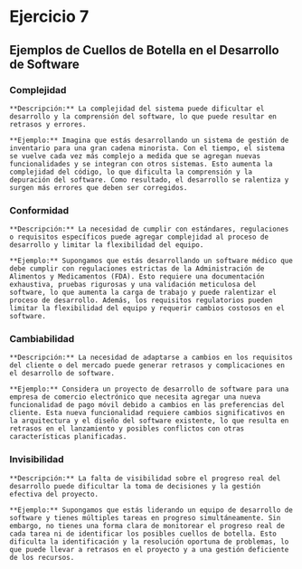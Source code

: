 # Ejercicio 7
 
 ## Ejemplos de Cuellos de Botella en el Desarrollo de Software

  ### Complejidad

    **Descripción:** La complejidad del sistema puede dificultar el desarrollo y la comprensión del software, lo que puede resultar en retrasos y errores.

    **Ejemplo:** Imagina que estás desarrollando un sistema de gestión de inventario para una gran cadena minorista. Con el tiempo, el sistema se vuelve cada vez más complejo a medida que se agregan nuevas funcionalidades y se integran con otros sistemas. Esto aumenta la complejidad del código, lo que dificulta la comprensión y la depuración del software. Como resultado, el desarrollo se ralentiza y surgen más errores que deben ser corregidos.

  ### Conformidad

    **Descripción:** La necesidad de cumplir con estándares, regulaciones o requisitos específicos puede agregar complejidad al proceso de desarrollo y limitar la flexibilidad del equipo.

    **Ejemplo:** Supongamos que estás desarrollando un software médico que debe cumplir con regulaciones estrictas de la Administración de Alimentos y Medicamentos (FDA). Esto requiere una documentación exhaustiva, pruebas rigurosas y una validación meticulosa del software, lo que aumenta la carga de trabajo y puede ralentizar el proceso de desarrollo. Además, los requisitos regulatorios pueden limitar la flexibilidad del equipo y requerir cambios costosos en el software.

  ### Cambiabilidad

    **Descripción:** La necesidad de adaptarse a cambios en los requisitos del cliente o del mercado puede generar retrasos y complicaciones en el desarrollo de software.

    **Ejemplo:** Considera un proyecto de desarrollo de software para una empresa de comercio electrónico que necesita agregar una nueva funcionalidad de pago móvil debido a cambios en las preferencias del cliente. Esta nueva funcionalidad requiere cambios significativos en la arquitectura y el diseño del software existente, lo que resulta en retrasos en el lanzamiento y posibles conflictos con otras características planificadas.

  ### Invisibilidad

    **Descripción:** La falta de visibilidad sobre el progreso real del desarrollo puede dificultar la toma de decisiones y la gestión efectiva del proyecto.

    **Ejemplo:** Supongamos que estás liderando un equipo de desarrollo de software y tienes múltiples tareas en progreso simultáneamente. Sin embargo, no tienes una forma clara de monitorear el progreso real de cada tarea ni de identificar los posibles cuellos de botella. Esto dificulta la identificación y la resolución oportuna de problemas, lo que puede llevar a retrasos en el proyecto y a una gestión deficiente de los recursos.